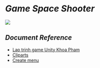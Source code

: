 # *Game Space Shooter*  
![](https://lh6.googleusercontent.com/njvmKOmMGkAAHteleYInwJP5nNlAQVlmszUQAS3xJiR3V4_iF-VlQ1L38NRSCrOebDBuotzAUPs6jpp0_d-eDDB7STBr1GckDvZZqDPFK1v-nFDM20DI=w371)    
## *Document Reference*
* [Lap trinh game Unity Khoa Pham](https://www.youtube.com/watch?v=qHxjVmmCOKY&index=7&list=PLzrVYRai0riTSuqroXJk4E6Vs1W3njjo0)
* [Cliparts](http://cliparts.co/)
* [Create menu](https://www.youtube.com/watch?v=WSlfgmXIuTU)
